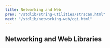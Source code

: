 ```yaml
---
title: Networking and Web
prev: "/stdlib/string-utilities/strscan.html"
next: "/stdlib/networking-web/cgi.html"
---
```


## Networking and Web Libraries[](#networking-and-web-libraries)

